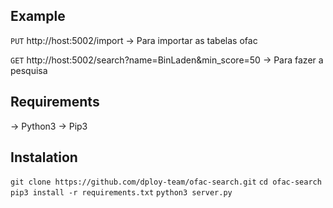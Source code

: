 ## Example

`PUT` http://host:5002/import  -> Para importar as tabelas ofac

`GET` http://host:5002/search?name=BinLaden&min_score=50 -> Para fazer a pesquisa

## Requirements
-> Python3
-> Pip3

## Instalation

`git clone https://github.com/dploy-team/ofac-search.git`
`cd ofac-search`
`pip3 install -r requirements.txt`
`python3 server.py`
